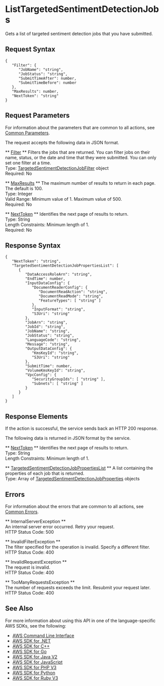 # ListTargetedSentimentDetectionJobs<a name="API_ListTargetedSentimentDetectionJobs"></a>

Gets a list of targeted sentiment detection jobs that you have submitted\.

## Request Syntax<a name="API_ListTargetedSentimentDetectionJobs_RequestSyntax"></a>

```
{
   "Filter": { 
      "JobName": "string",
      "JobStatus": "string",
      "SubmitTimeAfter": number,
      "SubmitTimeBefore": number
   },
   "MaxResults": number,
   "NextToken": "string"
}
```

## Request Parameters<a name="API_ListTargetedSentimentDetectionJobs_RequestParameters"></a>

For information about the parameters that are common to all actions, see [Common Parameters](CommonParameters.md)\.

The request accepts the following data in JSON format\.

 ** [Filter](#API_ListTargetedSentimentDetectionJobs_RequestSyntax) **   <a name="comprehend-ListTargetedSentimentDetectionJobs-request-Filter"></a>
Filters the jobs that are returned\. You can filter jobs on their name, status, or the date and time that they were submitted\. You can only set one filter at a time\.  
Type: [TargetedSentimentDetectionJobFilter](API_TargetedSentimentDetectionJobFilter.md) object  
Required: No

 ** [MaxResults](#API_ListTargetedSentimentDetectionJobs_RequestSyntax) **   <a name="comprehend-ListTargetedSentimentDetectionJobs-request-MaxResults"></a>
The maximum number of results to return in each page\. The default is 100\.  
Type: Integer  
Valid Range: Minimum value of 1\. Maximum value of 500\.  
Required: No

 ** [NextToken](#API_ListTargetedSentimentDetectionJobs_RequestSyntax) **   <a name="comprehend-ListTargetedSentimentDetectionJobs-request-NextToken"></a>
Identifies the next page of results to return\.  
Type: String  
Length Constraints: Minimum length of 1\.  
Required: No

## Response Syntax<a name="API_ListTargetedSentimentDetectionJobs_ResponseSyntax"></a>

```
{
   "NextToken": "string",
   "TargetedSentimentDetectionJobPropertiesList": [ 
      { 
         "DataAccessRoleArn": "string",
         "EndTime": number,
         "InputDataConfig": { 
            "DocumentReaderConfig": { 
               "DocumentReadAction": "string",
               "DocumentReadMode": "string",
               "FeatureTypes": [ "string" ]
            },
            "InputFormat": "string",
            "S3Uri": "string"
         },
         "JobArn": "string",
         "JobId": "string",
         "JobName": "string",
         "JobStatus": "string",
         "LanguageCode": "string",
         "Message": "string",
         "OutputDataConfig": { 
            "KmsKeyId": "string",
            "S3Uri": "string"
         },
         "SubmitTime": number,
         "VolumeKmsKeyId": "string",
         "VpcConfig": { 
            "SecurityGroupIds": [ "string" ],
            "Subnets": [ "string" ]
         }
      }
   ]
}
```

## Response Elements<a name="API_ListTargetedSentimentDetectionJobs_ResponseElements"></a>

If the action is successful, the service sends back an HTTP 200 response\.

The following data is returned in JSON format by the service\.

 ** [NextToken](#API_ListTargetedSentimentDetectionJobs_ResponseSyntax) **   <a name="comprehend-ListTargetedSentimentDetectionJobs-response-NextToken"></a>
Identifies the next page of results to return\.  
Type: String  
Length Constraints: Minimum length of 1\.

 ** [TargetedSentimentDetectionJobPropertiesList](#API_ListTargetedSentimentDetectionJobs_ResponseSyntax) **   <a name="comprehend-ListTargetedSentimentDetectionJobs-response-TargetedSentimentDetectionJobPropertiesList"></a>
A list containing the properties of each job that is returned\.  
Type: Array of [TargetedSentimentDetectionJobProperties](API_TargetedSentimentDetectionJobProperties.md) objects

## Errors<a name="API_ListTargetedSentimentDetectionJobs_Errors"></a>

For information about the errors that are common to all actions, see [Common Errors](CommonErrors.md)\.

 ** InternalServerException **   
An internal server error occurred\. Retry your request\.  
HTTP Status Code: 500

 ** InvalidFilterException **   
The filter specified for the operation is invalid\. Specify a different filter\.  
HTTP Status Code: 400

 ** InvalidRequestException **   
The request is invalid\.  
HTTP Status Code: 400

 ** TooManyRequestsException **   
The number of requests exceeds the limit\. Resubmit your request later\.  
HTTP Status Code: 400

## See Also<a name="API_ListTargetedSentimentDetectionJobs_SeeAlso"></a>

For more information about using this API in one of the language\-specific AWS SDKs, see the following:
+  [AWS Command Line Interface](https://docs.aws.amazon.com/goto/aws-cli/comprehend-2017-11-27/ListTargetedSentimentDetectionJobs) 
+  [AWS SDK for \.NET](https://docs.aws.amazon.com/goto/DotNetSDKV3/comprehend-2017-11-27/ListTargetedSentimentDetectionJobs) 
+  [AWS SDK for C\+\+](https://docs.aws.amazon.com/goto/SdkForCpp/comprehend-2017-11-27/ListTargetedSentimentDetectionJobs) 
+  [AWS SDK for Go](https://docs.aws.amazon.com/goto/SdkForGoV1/comprehend-2017-11-27/ListTargetedSentimentDetectionJobs) 
+  [AWS SDK for Java V2](https://docs.aws.amazon.com/goto/SdkForJavaV2/comprehend-2017-11-27/ListTargetedSentimentDetectionJobs) 
+  [AWS SDK for JavaScript](https://docs.aws.amazon.com/goto/AWSJavaScriptSDK/comprehend-2017-11-27/ListTargetedSentimentDetectionJobs) 
+  [AWS SDK for PHP V3](https://docs.aws.amazon.com/goto/SdkForPHPV3/comprehend-2017-11-27/ListTargetedSentimentDetectionJobs) 
+  [AWS SDK for Python](https://docs.aws.amazon.com/goto/boto3/comprehend-2017-11-27/ListTargetedSentimentDetectionJobs) 
+  [AWS SDK for Ruby V3](https://docs.aws.amazon.com/goto/SdkForRubyV3/comprehend-2017-11-27/ListTargetedSentimentDetectionJobs) 